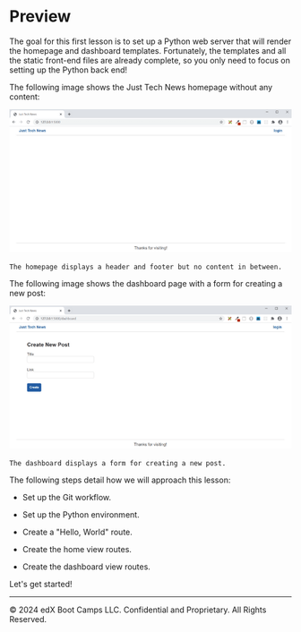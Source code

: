 # Preview

The goal for this first lesson is to set up a Python web server that will render the homepage and dashboard templates. Fortunately, the templates and all the static front-end files are already complete, so you only need to focus on setting up the Python back end!

The following image shows the Just Tech News homepage without any content:

![](../Images/200-homepage-preview.png)

`The homepage displays a header and footer but no content in between.`

The following image shows the dashboard page with a form for creating a new post:

![](../Images/300-dashboard-preview.png)

`The dashboard displays a form for creating a new post.`

The following steps detail how we will approach this lesson:

* Set up the Git workflow.

* Set up the Python environment.

* Create a "Hello, World" route.

* Create the home view routes.

* Create the dashboard view routes.

Let's get started!

---
© 2024 edX Boot Camps LLC. Confidential and Proprietary. All Rights Reserved.
